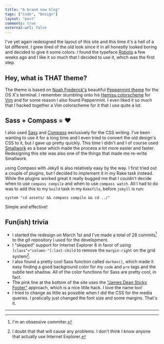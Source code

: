 ```yaml
---
title: "A brand new blog"
tags: ["Code", "Design"]
layout: "post"
comments: true
external-url: false
---
```


I've yet again redesigned the layout of this site and this time it's a hell of a lot different. I grew tired of the old look since it in all honestly looked boring and decided to give it some colors. I found the typeface [Roboto](http://www.google.com/webfonts/specimen/Roboto) a few weeks ago and I like it so much that I decided to use it, which was the first step.

## Hey, what is THAT theme?

The theme is based on [Noah Frederick's](http://noahfrederick.com/) beautiful [Peppermint theme](http://noahfrederick.com/blog/2011/lion-terminal-theme-peppermint/) for the OS X's terminal. I remember stumbling onto his [Hemisu colorscheme](http://noahfrederick.com/vim-color-scheme-hemisu/) for [Vim](http://www.vim.org/) and for some reason I also found Peppermint. I even liked it so much that I hacked together a Vim colorscheme for it that I use quite a lot.

## Sass + Compass = &hearts;

I also used [Sass](http://sass-lang.com/) and [Compass](http://compass-style.org/) exclusively for the CSS writing. I've been wanting to use it for a long time and I even tried to convert the old design's CSS to it, but I gave up pretty quickly. This time I didn't and I of course used [Smallwork](https://github.com/gummesson/smallwork) as a base which made the process a lot more easier and faster. Redesigning this site was also one of the things that made me re-write Smallwork.

using Compass with Jekyll is also relatively easy by the way. I first tried out a couple of plugins, but I decided to implement it in my Rake task instead. While the plugins worked great it really bugged me that I couldn't decide when to use `compass compile` and when to use `compass watch`. All I had to do was to add this to my `build` task in my `Rakefile`, before `jekyll` is run:

	system "cd assets/ && compass compile && cd ../"

Simple and effective!

## Fun(ish) trivia

- I started the redesign on March 1st and I've made a total of 28 commits[^20130309-1] to the git repository I used for the development.
- I "skipped" support for Internet Explorer 8 in favor of using `[class^="column-"]:last-child` to remove the `margin-right` on the grid system[^20130309-2].
- I also found a pretty cool Sass function called `darken()`, which made it easy finding a good background color for my `code` and `pre` tags and the subtle text shadow. All of the color functions for Sass are pretty cool, in fact.
- The pink line at the bottom of the site uses the ["James Dean Sticky Footer"](http://mystrd.at/modern-clean-css-sticky-footer/) approach, which is a nice little hack. I love the name too!
- I tried to change as little as possible when I did the CSS for the media queries. I pratically just changed the font size and some margins. That's it.

* * *

[^20130309-1]: I'm an obsessive commiter.
[^20130309-2]: I doubt that that will cause any problems. I don't think I know anyone that actually use Internet Explorer.

